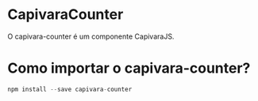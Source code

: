 # CapivaraCounter

O capivara-counter é um componente CapivaraJS.

# Como importar o capivara-counter?
```javascript
npm install --save capivara-counter
```
